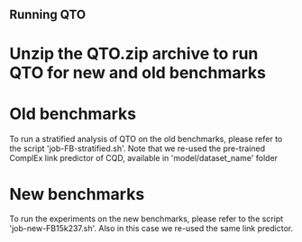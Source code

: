 ## Running QTO

# Unzip the QTO.zip archive to run QTO for new and old benchmarks

# Old benchmarks

To run a stratified analysis of QTO on the old benchmarks, please refer to the script 'job-FB-stratified.sh'. Note that we re-used the pre-trained ComplEx link predictor of CQD, available in 'model/dataset_name' folder

# New benchmarks

To run the experiments on the new benchmarks, please refer to the script 'job-new-FB15k237.sh'. Also in this case we re-used the same link predictor.
